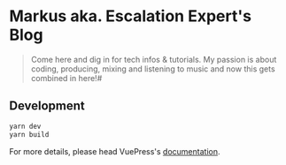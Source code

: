 # Markus aka. Escalation Expert&#39;s Blog

> Come here and dig in for tech infos &amp; tutorials. My passion is about coding, producing, mixing and listening to music and now this gets combined in here!#

## Development

```bash
yarn dev
yarn build
```

For more details, please head VuePress's [documentation](https://v1.vuepress.vuejs.org/).

